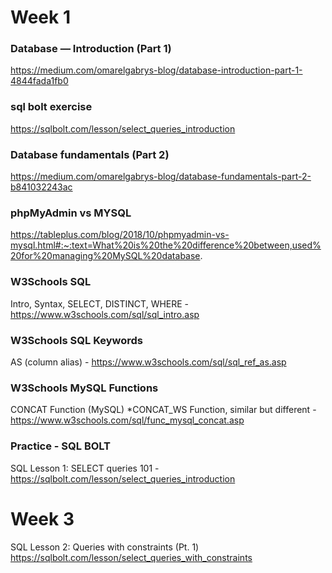 # Week 1

### Database — Introduction (Part 1)
https://medium.com/omarelgabrys-blog/database-introduction-part-1-4844fada1fb0

### sql bolt exercise
https://sqlbolt.com/lesson/select_queries_introduction

### Database fundamentals (Part 2)
https://medium.com/omarelgabrys-blog/database-fundamentals-part-2-b841032243ac

### phpMyAdmin vs MYSQL
https://tableplus.com/blog/2018/10/phpmyadmin-vs-mysql.html#:~:text=What%20is%20the%20difference%20between,used%20for%20managing%20MySQL%20database.

### W3Schools SQL
Intro, Syntax, SELECT, DISTINCT, WHERE - https://www.w3schools.com/sql/sql_intro.asp

### W3Schools SQL Keywords
AS (column alias) - https://www.w3schools.com/sql/sql_ref_as.asp

### W3Schools MySQL Functions
CONCAT Function (MySQL)
	*CONCAT_WS Function, similar but different - https://www.w3schools.com/sql/func_mysql_concat.asp

### Practice - SQL BOLT
SQL Lesson 1: SELECT queries 101 - https://sqlbolt.com/lesson/select_queries_introduction


# Week 3

SQL Lesson 2: Queries with constraints (Pt. 1)
https://sqlbolt.com/lesson/select_queries_with_constraints